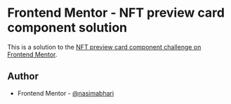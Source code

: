 # Frontend Mentor - NFT preview card component solution

This is a solution to the [NFT preview card component challenge on Frontend Mentor](https://www.frontendmentor.io/challenges/nft-preview-card-component-SbdUL_w0U).

## Author

- Frontend Mentor - [@nasimabhari](https://www.frontendmentor.io/profile/nasimabhari)
